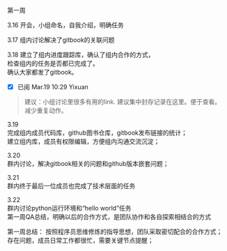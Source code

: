 第一周  

3.16 开会，小组命名，自我介绍，明确任务  

3.17 组内讨论解决了gitbook的关联问题  

3.18 建立了组内进度跟踪库，确认了组内合作的方式，  
     检查组内的任务是否都已完成了。  
     确认大家都发了gitbook。

- [x] 已阅 Mar.19 10:29 Yixuan

> 建议：小组讨论里很多有用的link. 建议集中封存记录在这里。便于查看。减少重复动作。

3.19  
   完成组内成员代码库，github图书仓库，gitbook发布链接的统计；    
   建立组内库，成员有权限编辑，方便组内沟通交流沉淀；  
   
3.20  
   群内讨论，解决gitbook相关的问题和github版本嵌套问题；  
   
3.21  
   群内终于最后一位成员也完成了技术层面的任务  
   
3.22   
    群内讨论python运行环境和“hello world”任务    
    第一周QA总结，明确以后的合作方式，是团队协作和各自探索相结合的方式 
     
  
第一周总结：
按照程序员思维修炼的指导思想，团队采取密切配合的合作方式；
存在问题，成员日常工作都很忙，需要关键节点提醒；
  
    
   
   
